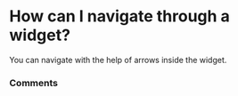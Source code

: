 # How can I navigate through a widget?

<p class="no-margin">You can navigate with the help of arrows inside the widget.</p>

### Comments
<Comments />
